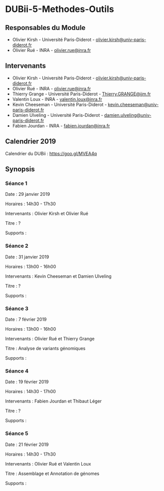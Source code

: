 # DUBii-5-Methodes-Outils

## Responsables du Module
* Olivier Kirsh - Université Paris-Diderot - olivier.kirsh@univ-paris-diderot.fr
* Olivier Rué - INRA - olivier.rue@inra.fr

## Intervenants
* Olivier Kirsh - Université Paris-Diderot - olivier.kirsh@univ-paris-diderot.fr
* Olivier Rué - INRA - olivier.rue@inra.fr
* Thierry Grange - Université Paris-Diderot - Thierry.GRANGE@ijm.fr
* Valentin Loux - INRA - valentin.loux@inra.fr
* Kevin Cheeseman - Université Paris-Diderot - kevin.cheeseman@univ-paris-diderot.fr
* Damien Ulveling - Université Paris-Diderot - damien.ulveling@univ-paris-diderot.fr
* Fabien Jourdan - INRA - fabien.jourdan@inra.fr

## Calendrier 2019

Calendrier du DUBii : https://goo.gl/MVEA4q

## Synopsis

### Séance 1

Date : 29 janvier 2019

Horaires : 14h30 - 17h30

Intervenants : Olivier Kirsh et Olivier Rué

Titre : ?

Supports :

### Séance 2

Date : 31 janvier 2019

Horaires : 13h00 - 16h00

Intervenants : Kevin Cheeseman et Damien Ulveling

Titre : ?

Supports :

### Séance 3

Date : 7 février 2019

Horaires : 13h00 - 16h00

Intervenants : Olivier Rué et Thierry Grange

Titre : Analyse de variants génomiques

Supports :

### Séance 4

Date : 19 février 2019

Horaires : 14h30 - 17h00

Intervenants : Fabien Jourdan et Thibaut Léger

Titre : ?

Supports :

### Séance 5

Date : 21 février 2019

Horaires : 14h30 - 17h30

Intervenants : Olivier Rué et Valentin Loux

Titre : Assemblage et Annotation de génomes

Supports :
